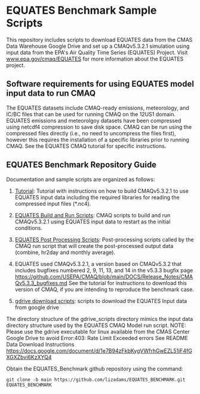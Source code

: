 # EQUATES Benchmark Sample Scripts

This repository includes scripts to download EQUATES data from the CMAS Data Warehouse Google Drive and set up a CMAQv5.3.2.1 simulation using input data from the EPA's Air Quality Time Series (EQUATES) Project. Visit www.epa.gov/cmaq/EQUATES for more information about the EQUATES project. 

## Software requirements for using EQUATES model input data to run CMAQ
The EQUATES datasets include CMAQ-ready emissions, meteorology, and IC/BC files that can be used for running CMAQ on the 12US1 domain. 
EQUATES emissions and meteorolgoy datasets have been compressed using netcdf4 compression to save disk space. CMAQ can be run using the compressed files directly (i.e., no need to uncompress the files first), however this requires the installation of a specific libraries prior to running CMAQ.  See the EQUATES CMAQ tutorial for specific instructions. 


## EQUATES Benchmark Repository Guide
Documentation and sample scripts are organized as follows:
  1. [Tutorial](git://github.com/lizadams/cmaq.git#<5.3.2.1>Tutorials/CMAQ_UG_tutorial_build_library_gcc_support_nc4_EQUATES.md): Tutorial with instructions on how to build CMAQv5.3.2.1 to use EQUATES input data including the required libraries for reading the compressed input files (*.nc4).  
  
  2. [EQUATES Build and Run Scripts](CCTM/scripts): CMAQ scripts to build and run CMAQv5.3.2.1 using EQUATES input data to restart as the initial conditions.

  3. [EQUATES Post Processing Scripts](POST/EQUATES): Post-processing scripts called by the CMAQ run script that will create the post-processed output data (combine, hr2day and monthly average).

  4. EQUATES used CMAQv5.3.2.1, a version based on CMAQv5.3.2 that includes bugfixes numbered 2, 9, 11, 13, and 14 in the v5.3.3 bugfix page https://github.com/USEPA/CMAQ/blob/main/DOCS/Release_Notes/CMAQv5.3.3_bugfixes.md See the tutorial for instructions to download this version of CMAQ, if you are intending to reproduce the benchmark case.

  5. [gdrive download scripts](gdrive_scripts/data/2017_12US1): scripts to download the EQUATES Input data from google drive

The directory structure of the gdrive_scripts directory mimics the input data directory structure used by the EQUATES CMAQ Model run script.
       NOTE: Please use the gdrive executable for linux available from the CMAS Center Google Drive to avoid Error:403: Rate Limit Exceeded errors
       See README Data Download Instructions https://docs.google.com/document/d/1e7B94zFkbKygVWfrhGwEZL51jF4fGXGXZbvi6KzXYQ4


  
  Obtain the EQUATES_Benchmark github repository using the command:


```
git clone -b main https://github.com/lizadams/EQUATES_BENCHMARK.git EQUATES_BENCHMARK
```
